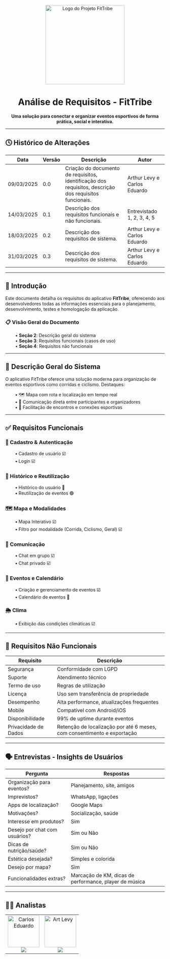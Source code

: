 <p align="center">
  <img src="FitTribe-logo-Img.png" alt="Logo do Projeto FitTribe" width="250"/>
</p>

<h1 align="center">Análise de Requisitos - FitTribe</h1>

<p align="center">
  <strong>Uma solução para conectar e organizar eventos esportivos de forma prática, social e interativa.</strong>
</p>

---

## 🕓 Histórico de Alterações

| Data       | Versão | Descrição                                                                                     | Autor                             |
|------------|--------|-----------------------------------------------------------------------------------------------|-----------------------------------|
| 09/03/2025 | 0.0    | Criação do documento de requisitos, identificação dos requisitos, descrição dos requisitos funcionais. | Arthur Levy e Carlos Eduardo     |
| 14/03/2025 | 0.1    | Descrição dos requisitos funcionais e não funcionais.                                         | Entrevistado 1, 2, 3, 4, 5       |
| 18/03/2025 | 0.2    | Descrição dos requisitos de sistema.                                                          | Arthur Levy e Carlos Eduardo     |
| 31/03/2025 | 0.3    | Descrição dos requisitos de sistema.                                                          | Arthur Levy e Carlos Eduardo     |

---

## 📘 Introdução

Este documento detalha os requisitos do aplicativo **FitTribe**, oferecendo aos desenvolvedores todas as informações essenciais para o planejamento, desenvolvimento, testes e homologação da aplicação.

### 📋 Visão Geral do Documento

&nbsp;&nbsp;&nbsp;&nbsp;&nbsp;&nbsp;&nbsp;&nbsp;• **Seção 2**: Descrição geral do sistema  
&nbsp;&nbsp;&nbsp;&nbsp;&nbsp;&nbsp;&nbsp;&nbsp;• **Seção 3**: Requisitos funcionais (casos de uso)  
&nbsp;&nbsp;&nbsp;&nbsp;&nbsp;&nbsp;&nbsp;&nbsp;• **Seção 4**: Requisitos não funcionais  

---

## 🧩 Descrição Geral do Sistema

O aplicativo FitTribe oferece uma solução moderna para organização de eventos esportivos como corridas e ciclismo. Destaques:

&nbsp;&nbsp;&nbsp;&nbsp;&nbsp;&nbsp;&nbsp;&nbsp;**•** 🗺️ Mapa com rota e localização em tempo real  
&nbsp;&nbsp;&nbsp;&nbsp;&nbsp;&nbsp;&nbsp;&nbsp;**•** 💬 Comunicação direta entre participantes e organizadores  
&nbsp;&nbsp;&nbsp;&nbsp;&nbsp;&nbsp;&nbsp;&nbsp;**•** 🤝 Facilitação de encontros e conexões esportivas  

---

## ✅ Requisitos Funcionais

### 🔐 Cadastro & Autenticação
&nbsp;&nbsp;&nbsp;&nbsp;&nbsp;&nbsp;&nbsp;&nbsp;**•** Cadastro de usuário ☑️  
&nbsp;&nbsp;&nbsp;&nbsp;&nbsp;&nbsp;&nbsp;&nbsp;**•** Login ☑️  

### 🧠 Histórico e Reutilização
&nbsp;&nbsp;&nbsp;&nbsp;&nbsp;&nbsp;&nbsp;&nbsp;**•** Histórico do usuário 🔶  
&nbsp;&nbsp;&nbsp;&nbsp;&nbsp;&nbsp;&nbsp;&nbsp;**•** Reutilização de eventos 🟢  

### 🗺️ Mapa e Modalidades
&nbsp;&nbsp;&nbsp;&nbsp;&nbsp;&nbsp;&nbsp;&nbsp;**•** Mapa Interativo ☑️  
&nbsp;&nbsp;&nbsp;&nbsp;&nbsp;&nbsp;&nbsp;&nbsp;**•** Filtro por modalidade (Corrida, Ciclismo, Geral) ☑️  

### 💬 Comunicação
&nbsp;&nbsp;&nbsp;&nbsp;&nbsp;&nbsp;&nbsp;&nbsp;**•** Chat em grupo ☑️  
&nbsp;&nbsp;&nbsp;&nbsp;&nbsp;&nbsp;&nbsp;&nbsp;**•** Chat privado ☑️  

### 📅 Eventos e Calendário
&nbsp;&nbsp;&nbsp;&nbsp;&nbsp;&nbsp;&nbsp;&nbsp;**•** Criação e gerenciamento de eventos ☑️  
&nbsp;&nbsp;&nbsp;&nbsp;&nbsp;&nbsp;&nbsp;&nbsp;**•** Calendário de eventos 🔶  

### 🌦️ Clima
&nbsp;&nbsp;&nbsp;&nbsp;&nbsp;&nbsp;&nbsp;&nbsp;**•** Exibição das condições climáticas ☑️  

---

## 🚧 Requisitos Não Funcionais

| Requisito              | Descrição                                            |
|------------------------|------------------------------------------------------|
| Segurança              | Conformidade com LGPD                               |
| Suporte                | Atendimento técnico                                 |
| Termo de uso           | Regras de utilização                                |
| Licença                | Uso sem transferência de propriedade                |
| Desempenho             | Alta performance, atualizações frequentes           |
| Mobile                 | Compatível com Android/iOS                          |
| Disponibilidade        | 99% de uptime durante eventos                       |
| Privacidade de Dados   | Retenção de localização por até 6 meses, com consentimento e exportação |

---

## 🗣️ Entrevistas - Insights de Usuários

| Pergunta                        | Respostas                                             |
|--------------------------------|--------------------------------------------------------|
| Organização para eventos?      | Planejamento, site, amigos                            |
| Imprevistos?                   | WhatsApp, ligações                                   |
| Apps de localização?           | Google Maps                                          |
| Motivações?                    | Socialização, saúde                                  |
| Interesse em produtos?         | Sim                                                  |
| Desejo por chat com usuários?  | Sim ou Não                                           |
| Dicas de nutrição/saúde?       | Sim ou Não                                           |
| Estética desejada?             | Simples e colorida                                   |
| Desejo por mapa?               | Sim                                                  |
| Funcionalidades extras?        | Marcação de KM, dicas de performance, player de música |

---

## 🧑‍💻 Analistas

<p align="center">
<table align="center">
  <tr>
    <td align="center">
      <a href="https://github.com/cadu321r">
        <img src="https://avatars.githubusercontent.com/u/154270394?v=4" width="100px;" alt="Carlos Eduardo"/><br />
        <img src="https://img.shields.io/static/v1?label=&message=Carlos%20Eduardo&color=1E3A8A&style=for-the-badge&logo=github"/>
      </a>
    </td>
    <td align="center">
      <a href="https://github.com/ArtLevy">
        <img src="https://github.com/ArtLevy.png" width="100px;" alt="Art Levy"/><br />
        <img src="https://img.shields.io/static/v1?label=&message=Art%20Levy&color=1E3A8A&style=for-the-badge&logo=github"/>
      </a>
    </td>
</table>
